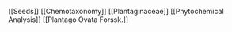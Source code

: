 [[Seeds]]
[[Chemotaxonomy]]
[[Plantaginaceae]]
[[Phytochemical Analysis]]
[[Plantago Ovata Forssk.]]
